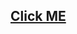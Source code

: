 ## [Click ME](https://tahsin000.github.io/BLENDER_GAME_DEVELOPMENT/RFL%20water%20bottle/assets/examples/RFL%20Water%20Bottle.html)
